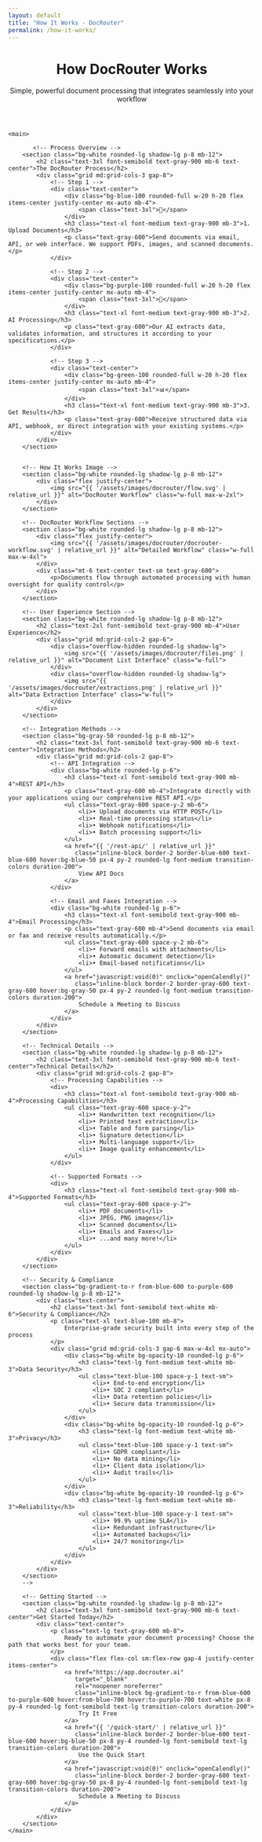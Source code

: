 ```yaml
---
layout: default
title: "How It Works - DocRouter"
permalink: /how-it-works/
---
```


<div class="max-w-6xl mx-auto px-4 sm:px-6 md:px-8 py-4 md:py-12">
    <!-- Hero Section -->
    <header class="text-center md:mb-12 mb-8">
        <h1 class="text-4xl md:text-5xl font-bold text-gray-900 mb-6">
            How DocRouter Works
        </h1>
        <p class="text-xl md:text-2xl text-gray-600 mb-8">
            Simple, powerful document processing that integrates seamlessly into your workflow
        </p>
    </header>

    <main>

           <!-- Process Overview -->
        <section class="bg-white rounded-lg shadow-lg p-8 mb-12">
            <h2 class="text-3xl font-semibold text-gray-900 mb-6 text-center">The DocRouter Process</h2>
            <div class="grid md:grid-cols-3 gap-8">
                <!-- Step 1 -->
                <div class="text-center">
                    <div class="bg-blue-100 rounded-full w-20 h-20 flex items-center justify-center mx-auto mb-4">
                        <span class="text-3xl">📄</span>
                    </div>
                    <h3 class="text-xl font-medium text-gray-900 mb-3">1. Upload Documents</h3>
                    <p class="text-gray-600">Send documents via email, API, or web interface. We support PDFs, images, and scanned documents.</p>
                </div>

                <!-- Step 2 -->
                <div class="text-center">
                    <div class="bg-purple-100 rounded-full w-20 h-20 flex items-center justify-center mx-auto mb-4">
                        <span class="text-3xl">🤖</span>
                    </div>
                    <h3 class="text-xl font-medium text-gray-900 mb-3">2. AI Processing</h3>
                    <p class="text-gray-600">Our AI extracts data, validates information, and structures it according to your specifications.</p>
                </div>

                <!-- Step 3 -->
                <div class="text-center">
                    <div class="bg-green-100 rounded-full w-20 h-20 flex items-center justify-center mx-auto mb-4">
                        <span class="text-3xl">📊</span>
                    </div>
                    <h3 class="text-xl font-medium text-gray-900 mb-3">3. Get Results</h3>
                    <p class="text-gray-600">Receive structured data via API, webhook, or direct integration with your existing systems.</p>
                </div>
            </div>
        </section>

    
        <!-- How It Works Image -->
        <section class="bg-white rounded-lg shadow-lg p-8 mb-12">
            <div class="flex justify-center">
                <img src="{{ '/assets/images/docrouter/flow.svg' | relative_url }}" alt="DocRouter Workflow" class="w-full max-w-2xl">
            </div>
        </section>
        
        <!-- DocRouter Workflow Sections -->
        <section class="bg-white rounded-lg shadow-lg p-8 mb-12">
            <div class="flex justify-center">
                <img src="{{ '/assets/images/docrouter/docrouter-workflow.svg' | relative_url }}" alt="Detailed Workflow" class="w-full max-w-4xl">
            </div>
            <div class="mt-6 text-center text-sm text-gray-600">
                <p>Documents flow through automated processing with human oversight for quality control</p>
            </div>
        </section>
        
        <!-- User Experience Section -->
        <section class="bg-white rounded-lg shadow-lg p-8 mb-12">
            <h2 class="text-2xl font-semibold text-gray-900 mb-4">User Experience</h2>
            <div class="grid md:grid-cols-2 gap-6">
                <div class="overflow-hidden rounded-lg shadow-lg">
                    <img src="{{ '/assets/images/docrouter/files.png' | relative_url }}" alt="Document List Interface" class="w-full">
                </div>
                <div class="overflow-hidden rounded-lg shadow-lg">
                    <img src="{{ '/assets/images/docrouter/extractions.png' | relative_url }}" alt="Data Extraction Interface" class="w-full">
                </div>
            </div>
        </section>

        <!-- Integration Methods -->
        <section class="bg-gray-50 rounded-lg p-8 mb-12">
            <h2 class="text-3xl font-semibold text-gray-900 mb-6 text-center">Integration Methods</h2>
            <div class="grid md:grid-cols-2 gap-8">
                <!-- API Integration -->
                <div class="bg-white rounded-lg p-6">
                    <h3 class="text-xl font-semibold text-gray-900 mb-4">REST API</h3>
                    <p class="text-gray-600 mb-4">Integrate directly with your applications using our comprehensive REST API.</p>
                    <ul class="text-gray-600 space-y-2 mb-6">
                        <li>• Upload documents via HTTP POST</li>
                        <li>• Real-time processing status</li>
                        <li>• Webhook notifications</li>
                        <li>• Batch processing support</li>
                    </ul>
                    <a href="{{ '/rest-api/' | relative_url }}" 
                       class="inline-block border-2 border-blue-600 text-blue-600 hover:bg-blue-50 px-4 py-2 rounded-lg font-medium transition-colors duration-200">
                        View API Docs
                    </a>
                </div>

                <!-- Email and Faxes Integration -->
                <div class="bg-white rounded-lg p-6">
                    <h3 class="text-xl font-semibold text-gray-900 mb-4">Email Processing</h3>
                    <p class="text-gray-600 mb-4">Send documents via email or fax and receive results automatically.</p>
                    <ul class="text-gray-600 space-y-2 mb-6">
                        <li>• Forward emails with attachments</li>
                        <li>• Automatic document detection</li>
                        <li>• Email-based notifications</li>
                    </ul>
                    <a href="javascript:void(0)" onclick="openCalendly()" 
                       class="inline-block border-2 border-gray-600 text-gray-600 hover:bg-gray-50 px-4 py-2 rounded-lg font-medium transition-colors duration-200">
                        Schedule a Meeting to Discuss
                    </a>
                </div>
            </div>
        </section>

        <!-- Technical Details -->
        <section class="bg-white rounded-lg shadow-lg p-8 mb-12">
            <h2 class="text-3xl font-semibold text-gray-900 mb-6 text-center">Technical Details</h2>
            <div class="grid md:grid-cols-2 gap-8">
                <!-- Processing Capabilities -->
                <div>
                    <h3 class="text-xl font-semibold text-gray-900 mb-4">Processing Capabilities</h3>
                    <ul class="text-gray-600 space-y-2">
                        <li>• Handwritten text recognition</li>
                        <li>• Printed text extraction</li>
                        <li>• Table and form parsing</li>
                        <li>• Signature detection</li>
                        <li>• Multi-language support</li>
                        <li>• Image quality enhancement</li>
                    </ul>
                </div>

                <!-- Supported Formats -->
                <div>
                    <h3 class="text-xl font-semibold text-gray-900 mb-4">Supported Formats</h3>
                    <ul class="text-gray-600 space-y-2">
                        <li>• PDF documents</li>
                        <li>• JPEG, PNG images</li>
                        <li>• Scanned documents</li>
                        <li>• Emails and Faxes</li>
                        <li>• ...and many more!</li>
                    </ul>
                </div>
            </div>
        </section>

        <!-- Security & Compliance 
        <section class="bg-gradient-to-r from-blue-600 to-purple-600 rounded-lg shadow-lg p-8 mb-12">
            <div class="text-center">
                <h2 class="text-3xl font-semibold text-white mb-6">Security & Compliance</h2>
                <p class="text-xl text-blue-100 mb-8">
                    Enterprise-grade security built into every step of the process
                </p>
                <div class="grid md:grid-cols-3 gap-6 max-w-4xl mx-auto">
                    <div class="bg-white bg-opacity-10 rounded-lg p-6">
                        <h3 class="text-lg font-medium text-white mb-3">Data Security</h3>
                        <ul class="text-blue-100 space-y-1 text-sm">
                            <li>• End-to-end encryption</li>
                            <li>• SOC 2 compliant</li>
                            <li>• Data retention policies</li>
                            <li>• Secure data transmission</li>
                        </ul>
                    </div>
                    <div class="bg-white bg-opacity-10 rounded-lg p-6">
                        <h3 class="text-lg font-medium text-white mb-3">Privacy</h3>
                        <ul class="text-blue-100 space-y-1 text-sm">
                            <li>• GDPR compliant</li>
                            <li>• No data mining</li>
                            <li>• Client data isolation</li>
                            <li>• Audit trails</li>
                        </ul>
                    </div>
                    <div class="bg-white bg-opacity-10 rounded-lg p-6">
                        <h3 class="text-lg font-medium text-white mb-3">Reliability</h3>
                        <ul class="text-blue-100 space-y-1 text-sm">
                            <li>• 99.9% uptime SLA</li>
                            <li>• Redundant infrastructure</li>
                            <li>• Automated backups</li>
                            <li>• 24/7 monitoring</li>
                        </ul>
                    </div>
                </div>
            </div>
        </section>
        -->

        <!-- Getting Started -->
        <section class="bg-white rounded-lg shadow-lg p-8 mb-12">
            <h2 class="text-3xl font-semibold text-gray-900 mb-6 text-center">Get Started Today</h2>
            <div class="text-center">
                <p class="text-lg text-gray-600 mb-8">
                    Ready to automate your document processing? Choose the path that works best for your team.
                </p>
                <div class="flex flex-col sm:flex-row gap-4 justify-center items-center">
                    <a href="https://app.docrouter.ai"
                       target="_blank"
                       rel="noopener noreferrer"
                       class="inline-block bg-gradient-to-r from-blue-600 to-purple-600 hover:from-blue-700 hover:to-purple-700 text-white px-8 py-4 rounded-lg font-semibold text-lg transition-colors duration-200">
                        Try It Free
                    </a>
                    <a href="{{ '/quick-start/' | relative_url }}"
                       class="inline-block border-2 border-blue-600 text-blue-600 hover:bg-blue-50 px-8 py-4 rounded-lg font-semibold text-lg transition-colors duration-200">
                        Use the Quick Start
                    </a>
                    <a href="javascript:void(0)" onclick="openCalendly()"
                       class="inline-block border-2 border-gray-600 text-gray-600 hover:bg-gray-50 px-8 py-4 rounded-lg font-semibold text-lg transition-colors duration-200">
                        Schedule a Meeting to Discuss
                    </a>
                </div>
            </div>
        </section>
    </main>
</div>
